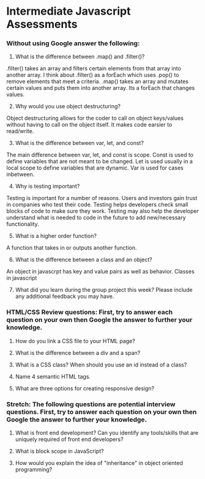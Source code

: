 # Intermediate Javascript Assessments

### Without using Google answer the following:
1. What is the difference between .map() and .filter()?

  .filter() takes an array and filters certain elements from that array into another array. I think about .filter() as a forEach which uses .pop() to remove elements that meet a criteria.
  .map() takes an array and mutates certain values and puts them into another array. Its a forEach that changes values.

2. Why would you use object destructuring?

  Object destructuring allows for the coder to call on object keys/values without having to call on the object itself. It makes code earsier to read/write.

3. What is the difference between var, let, and const?

  The main difference between var, let, and const is scope. Const is used to define variables that are not meant to be changed. Let is used usually in a local scope to define variables that are dynamic. Var is used for cases inbetween.

4. Why is testing important?

  Testing is important for a number of reasons. Users and investors gain trust in companies who test their code. Testing helps developers check small blocks of code to make sure they work. Testing may also help the developer understand what is needed to code in the future to add new/necessary functionality.

5. What is a higher order function?

  A function that takes in or outputs another function.

6. What is the difference between a class and an object?

  An object in javascrpt has key and value pairs as well as behavior. Classes in javascript

7. What did you learn during the group project this week? Please include any additional feedback you may have.


### HTML/CSS Review questions: First, try to answer each question on your own then Google the answer to further your knowledge.

1. How do you link a CSS file to your HTML page?

2. What is the difference between a div and a span?

3. What is a CSS class? When should you use an id instead of a class?

4. Name 4 semantic HTML tags.

5. What are three options for creating responsive design?


### Stretch: The following questions are potential interview questions. First, try to answer each question on your own then Google the answer to further your knowledge.

1. What is front end development? Can you identify any tools/skills that are uniquely required of front end developers?

2. What is block scope in JavaScript?

3. How would you explain the idea of "inheritance" in object oriented programming?
